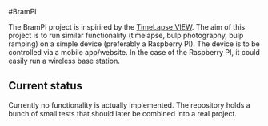 #BramPI

The BramPI project is inspirired by the [TimeLapse VIEW](https://github.com/timelapseplus/VIEW). The aim of this project is to run similar functionality (timelapse, bulp photography, bulp ramping) on a simple device (preferably a Raspberry PI). The device is to be controlled via a mobile app/website. In the case of the Raspberry PI, it could easily run a wireless base station.

## Current status
Currently no functionality is actually implemented. The repository holds a bunch of small tests that should later be combined into a real project.

